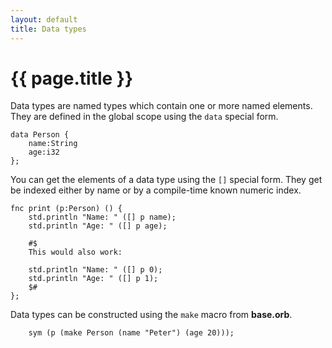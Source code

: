 ```yaml
---
layout: default
title: Data types
---
```

# {{ page.title }}

Data types are named types which contain one or more named elements. They are defined in the global scope using the `data` special form.

```
data Person {
    name:String
    age:i32
};
```

You can get the elements of a data type using the `[]` special form. They get be indexed either by name or by a compile-time known numeric index.

```
fnc print (p:Person) () {
    std.println "Name: " ([] p name);
    std.println "Age: " ([] p age);

    #$
    This would also work:

    std.println "Name: " ([] p 0);
    std.println "Age: " ([] p 1);
    $#
};
```

Data types can be constructed using the `make` macro from **base.orb**.

```
    sym (p (make Person (name "Peter") (age 20)));
```